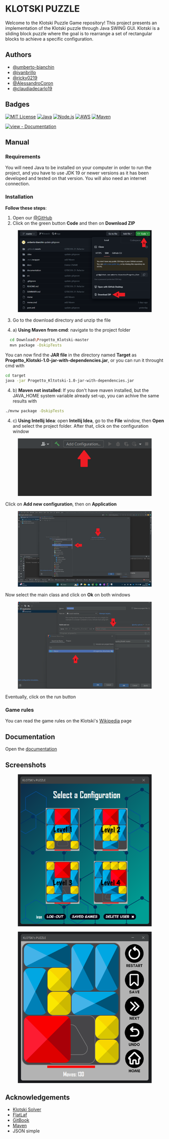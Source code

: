 # KLOTSKI PUZZLE

Welcome to the Klotski Puzzle Game repository! This project presents an implementation of the Klotski puzzle through Java SWING GUI. Klotski is a sliding block puzzle where the goal is to rearrange a set of rectangular blocks to achieve a specific configuration.

## Authors

* [@umberto-bianchin](https://www.https/github.com/umberto-bianchin)
* [@ivanbrillo](https://www.github.com/ivanbrillo)
* [@ricky0219](https://www.github.com/ricky0219)
* [@AlessandroCoron](https://www.github.com/AlessandroCoron)
* [@claudiadecarlo19](https://www.github.com/claudiadecarlo19)

## Badges

[![MIT License](https://img.shields.io/github/license/othneildrew/Best-README-Template.svg?style=for-the-badge)](https://github.com/umberto-bianchin/Progetto_Klotski/blob/master/LICENSE.md)
[![Java](https://img.shields.io/badge/Java-ED8B00?style=for-the-badge\&logo=openjdk\&logoColor=white)](https://www.java.com/en/) 
[![Node.js](https://img.shields.io/badge/Node.js-43853D?style=for-the-badge\&logo=node.js\&logoColor=white)](https://nodejs.org/en) 
[![AWS](https://img.shields.io/badge/Amazon\_AWS-232F3E?style=for-the-badge\&logo=amazon-aws\&logoColor=white)](https://aws.amazon.com/)
[![Maven](https://img.shields.io/badge/MAVEN-3.9.2-BLUE?style=for-the-badge&logo=appveyor)](https://https://maven.apache.org/)

[![view - Documentation](https://img.shields.io/badge/view-Documentation-blue?style=for-the-badge)](https://umberto-1.gitbook.io/klotski-game/documentation)

## Manual
### Requirements
You will need Java to be installed on your computer in order to run the project, and you have to use JDK 19 or newer versions as it has been developed and tested on that version.
You will also need an internet connection.
### Installation

**Follow these steps**:
1) Open our  [@GitHub](https://github.com/umberto-bianchin/Progetto_Klotski)
2) Click on the green button **Code** and then on **Download ZIP**
<figure><img src=".gitbook/assets/Immaginegit.png" alt=""></figure>

3) Go to the download directory and unzip the file

4) a) **Using Maven from cmd**: navigate to the project folder 

```bash
  cd Download\Progetto_Klotski-master
  mvn package -DskipTests
```
You can now find the **JAR file** in the directory named **Target** as **Progetto_Klotski-1.0-jar-with-dependencies.jar**, or you can run it throught cmd with
```bash
cd target
java -jar Progetto_Kltotski-1.0-jar-with-dependencies.jar
```
4) b) **Maven not installed**: If you don't have maven installed, but the JAVA_HOME system variable already set-up, you can achive the same results with 
```bash
./mvnw package -DskipTests 
```
4) c) **Using Intellij Idea**: open **Intellij Idea**, go to the **File** window, then **Open** and select the project folder. After that, click on the configuration window
<figure><img src=".gitbook/assets/immagineintellij1.png" alt=""></figure>

Click on **Add new configuration**, then on **Application**
<figure><img src=".gitbook/assets/Immagineintellij2.jpg" alt=""></figure>

Now select the main class and click on **Ok** on both windows
<figure><img src=".gitbook/assets/Immagineintellij3.png" alt=""></figure>

Eventually, click on the run button

### Game rules

You can read the game rules on the Klotski's [Wikipedia](https://en.wikipedia.org/wiki/Klotski) page

## Documentation

Open the [documentation](https://umberto-1.gitbook.io/klotski-game/documentation)

## Screenshots

<figure><img src=".gitbook/assets/image (2).png" alt=""></figure>

<figure><img src=".gitbook/assets/image (10).png" alt=""></figure>

## Acknowledgements

* [Klotski Solver](https://github.com/jeantimex/klotski/tree/master)
* [FlatLaf](https://www.formdev.com/flatlaf/)
* [GitBook](https://www.gitbook.com/)
* [Maven](https://maven.apache.org/)
* JSON simple
